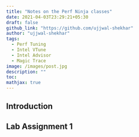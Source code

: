 ```yaml
---
title: "Notes on the Perf Ninja classes"
date: 2021-04-03T23:29:21+05:30
draft: false
github_link: "https://github.com/ujjwal-shekhar"
author: "ujjwal-shekhar"
tags:
  - Perf Tuning
  - Intel VTune
  - Intel Advisor
  - Magic Trace
image: /images/post.jpg
description: ""
toc:
mathjax: true
---
```


## Introduction


## Lab Assignment 1

